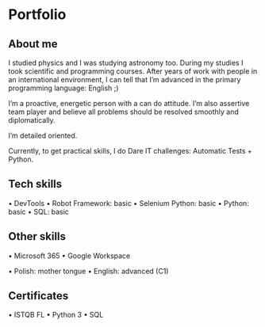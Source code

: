 # Portfolio


## About me
I studied physics and I was studying astronomy too. During my studies I took scientific and programming courses. After years of work with people in an international environment, I can tell that I’m advanced in the primary programming language: English ;) 

I’m a proactive, energetic person with a can do attitude. I’m also assertive team player and believe all problems should be resolved smoothly and diplomatically. 

I’m detailed oriented.

Currently, to get practical skills, I do Dare IT challenges: 
Automatic Tests + Python.

## Tech skills

•	DevTools
•	Robot Framework: basic
•	Selenium Python: basic
•	Python: basic
•	SQL: basic

## Other skills
•	Microsoft 365
•	Google Workspace

•	Polish: mother tongue
•	English: advanced (C1)

## Certificates
•	ISTQB FL
•	Python 3
•	SQL


